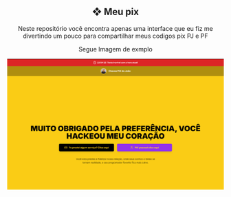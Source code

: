 <div align="center">

## ❖ Meu pix

Neste repositório você encontra apenas uma interface que eu fiz me divertindo um pouco para compartilhar meus codigos pix PJ e PF

Segue Imagem de exmplo

![!image](./assets/example.png)


</div>
